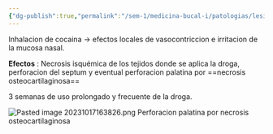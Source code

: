 ```yaml
---
{"dg-publish":true,"permalink":"/sem-1/medicina-bucal-i/patologias/lesiones/lesiones-por-agentes-quimicos/lesiones-orales-por-cocaina/"}
---
```



Inhalacion de cocaina → efectos locales de vasocontriccion e irritacion de la mucosa nasal.

**Efectos** : Necrosis isquémica de los tejidos donde se aplica la droga, perforacion del septum y eventual perforacion palatina por ==necrosis osteocartilaginosa==

3 semanas de uso prolongado y frecuente de la droga.

![Pasted image 20231017163826.png](/img/user/Sem-1/Medicina%20Bucal%20I/Medias/Pasted%20image%2020231017163826.png)
Perforacion palatina por necrosis osteocartilaginosa